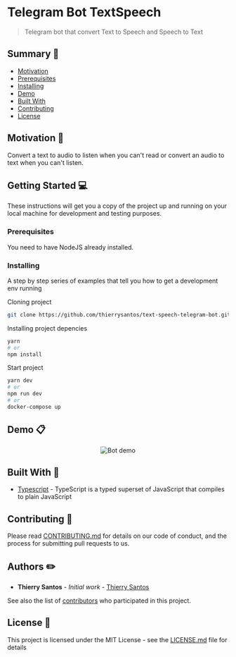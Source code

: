# Telegram Bot TextSpeech

> Telegram bot that convert Text to Speech and Speech to Text

## Summary :memo:

- [Motivation](#Motivation)
- [Prerequisites](#Prerequisites)
- [Installing](#Installing)
- [Demo](#Demo)
- [Built With](#built-with)
- [Contributing](#Contributing)
- [License](#License)

## Motivation :gift_heart:

Convert a text to audio to listen when you can't read or convert an audio to text when you can't listen.

## Getting Started :computer:

These instructions will get you a copy of the project up and running on your local machine for development and testing purposes.

### Prerequisites

You need to have NodeJS already installed.

### Installing

A step by step series of examples that tell you how to get a development env running

Cloning project

```bash
git clone https://github.com/thierrysantos/text-speech-telegram-bot.git
```

Installing project depencies

```bash
yarn
# or
npm install
```

Start project

```bash
yarn dev
# or
npm run dev
# or
docker-compose up
```

## Demo :clipboard:

<p align="center">
<img src="https://ibb.co/6y5cP2M"
    alt="Bot demo"
/>
</p>


## Built With :gem:

* [Typescript](https://www.typescriptlang.org/) - TypeScript is a typed superset of JavaScript that compiles to plain JavaScript

## Contributing :sparkling_heart:

Please read [CONTRIBUTING.md](CONTRIBUTING.md) for details on our code of conduct, and the process for submitting pull requests to us.


## Authors :pencil2:

* **Thierry Santos** - *Initial work* - [Thierry Santos](https://github.com/thierrysantos)

See also the list of [contributors](https://github.com/thierrysantos/text-speech-telegram-bot/contributors) who participated in this project.

## License :newspaper:

This project is licensed under the MIT License - see the [LICENSE.md](LICENSE.md) file for details
